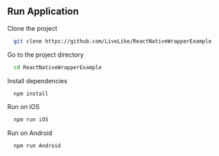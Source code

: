 
## Run Application

Clone the project

```bash
  git clone https://github.com/LiveLike/ReactNativeWrapperExample
```

Go to the project directory

```bash
  cd ReactNativeWrapperExample
```

Install dependencies

```bash
  npm install
```

Run on iOS

```bash
  npm run iOS
```

Run on Android

```bash
  npm run Android
```
